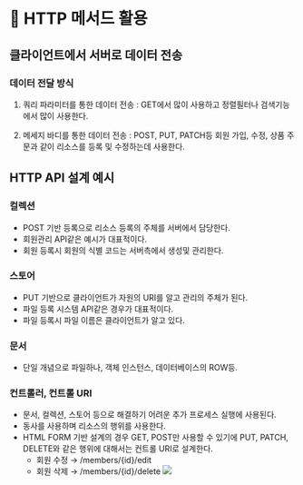 # 📝 HTTP 메서드 활용
## 클라이언트에서 서버로 데이터 전송

### 데이터 전달 방식
1) 쿼리 파라미터를 통한 데이터 전송
: GET에서 많이 사용하고 정렬필터나 검색기능에서 많이 사용한다.

2) 메세지 바디를 통한 데이터 전송
: POST, PUT, PATCH등 회원 가입, 수정, 상품 주문과 같이 리소스를 등록 및 수정하는데 사용한다.

## HTTP API 설계 예시

### 컬렉션
- POST 기반 등록으로 리소스 등록의 주체를 서버에서 담당한다.
- 회원관리 API같은 예시가 대표적이다. 
- 회원 등록시 회원의 식별 코드는 서버측에서 생성및 관리한다.

### 스토어
- PUT 기반으로 클라이언트가 자원의 URI를 알고 관리의 주체가 된다.
- 파일 등록 시스템 API같은 경우가 대표적이다.
- 파일 등록시 파일 이름은 클라이언트가 알고 있다.

### 문서
- 단일 개념으로 파일하나, 객체 인스턴스, 데이터베이스의 ROW등.

### 컨트롤러, 컨트롤 URI
- 문서, 컬렉션, 스토어 등으로 해결하기 어려운 추가 프로세스 실행에 사용된다.
- 동사를 사용하며 리소스의 행위를 사용한다. 
- HTML FORM 기반 설계의 경우 GET, POST만 사용할 수 있기에 PUT, PATCH, DELETE와 같은 행위에 대해서는 컨트롤 URI로 설계한다.
	- 회원 수정 → /members/{id}/edit	
	- 회원 삭제 → /members/{id}/delete
![](https://velog.velcdn.com/images/chhaewxn/post/7eac7a1f-2015-444a-9d2e-8caef02364c9/image.png)
